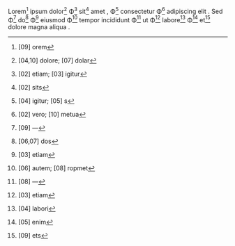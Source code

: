 Lorem[^1] ipsum dolor[^2] Φ[^3] sit[^4] amet , Φ[^5] consectetur Φ[^6] adipiscing elit . Sed Φ[^7] do[^8] Φ[^9] eiusmod Φ[^10] tempor incididunt Φ[^11] ut Φ[^12] labore[^13] Φ[^14] et[^15] dolore magna aliqua .

[^1]: [09] orem
[^2]: [04,10] dolore; [07] dolar
[^3]: [02] etiam; [03] igitur
[^4]: [02] sits
[^5]: [04] igitur; [05] s
[^6]: [02] vero; [10] metua
[^7]: [09] —
[^8]: [06,07] dos
[^9]: [03] etiam
[^10]: [06] autem; [08] ropmet
[^11]: [08] —
[^12]: [03] etiam
[^13]: [04] labori
[^14]: [05] enim
[^15]: [09] ets